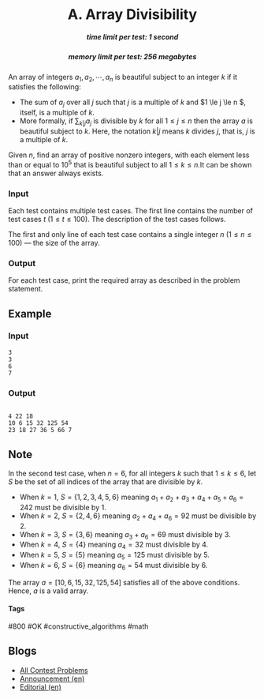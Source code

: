 <h1 style='text-align: center;'> A. Array Divisibility</h1>

<h5 style='text-align: center;'>time limit per test: 1 second</h5>
<h5 style='text-align: center;'>memory limit per test: 256 megabytes</h5>

An array of integers $a_1,a_2,\cdots,a_n$ is beautiful subject to an integer $k$ if it satisfies the following: 

* The sum of $a_{j}$ over all $j$ such that $j$ is a multiple of $k$ and $1 \le j \le n $, itself, is a multiple of $k$.
* More formally, if $\sum_{k | j} a_{j}$ is divisible by $k$ for all $1 \le j \le n$ then the array $a$ is beautiful subject to $k$. Here, the notation ${k|j}$ means $k$ divides $j$, that is, $j$ is a multiple of $k$.

 Given $n$, find an array of positive nonzero integers, with each element less than or equal to $10^5$ that is beautiful subject to all $1 \le k \le n$.It can be shown that an answer always exists.

### Input

Each test contains multiple test cases. The first line contains the number of test cases $t$ ($1 \le t \le 100$). The description of the test cases follows.

The first and only line of each test case contains a single integer $n$ ($1 \le n \le 100$) — the size of the array.

### Output

For each test case, print the required array as described in the problem statement.

## Example

### Input


```text
3
3
6
7
```
### Output


```text

4 22 18
10 6 15 32 125 54
23 18 27 36 5 66 7
```
## Note

In the second test case, when $n = 6$, for all integers $k$ such that $1 \le k \le 6$, let $S$ be the set of all indices of the array that are divisible by $k$.

* When $k = 1$, $S = \{1, 2, 3,4,5,6\}$ meaning $a_1+a_2+a_3+a_4+a_5+a_6=242$ must be divisible by $1$.
* When $k = 2$, $S = \{2,4,6\}$ meaning $a_2+a_4+a_6=92$ must be divisible by $2$.
* When $k = 3$, $S = \{3,6\}$ meaning $a_3+a_6=69$ must divisible by $3$.
* When $k = 4$, $S = \{4\}$ meaning $a_4=32$ must divisible by $4$.
* When $k = 5$, $S = \{5\}$ meaning $a_5=125$ must divisible by $5$.
* When $k = 6$, $S = \{6\}$ meaning $a_6=54$ must divisible by $6$.

 The array $a = [10, 6, 15, 32, 125, 54]$ satisfies all of the above conditions. Hence, $a$ is a valid array.

#### Tags 

#800 #OK #constructive_algorithms #math 

## Blogs
- [All Contest Problems](../Codeforces_Round_956_(Div._2)_and_ByteRace_2024.md)
- [Announcement (en)](../blogs/Announcement_(en).md)
- [Editorial (en)](../blogs/Editorial_(en).md)
